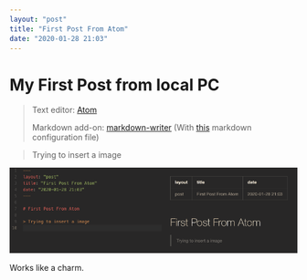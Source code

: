 ```yaml
---
layout: "post"
title: "First Post From Atom"
date: "2020-01-28 21:03"
---
```


# My First Post from local PC

> Text editor:      [Atom](https://atom.io/)
>
> Markdown add-on:  [markdown-writer](https://atom.io/packages/markdown-writer) (With [this](/_mdwriter.cson) markdown configuration file)

> Trying to insert a image

![testimg](/images/2020/01/testimg.png)

Works like a charm.
